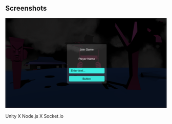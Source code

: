 



## Screenshots
![ScreenShot1](https://github.com/lees569/SeungWhanLee_lees569_WebAdvJS_Fall16/blob/master/FinalWeb/MultiplayerGame/Screenshot%202016-12-14%2021.23.51.png) 

Unity X Node.js X Socket.io
